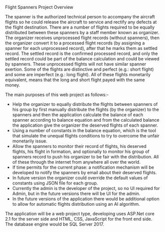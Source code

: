 Flight Spanners Project Overview

The spanner is the authorized technical person to accompany the aircraft flights so he could
release the aircraft to service and rectify any defects at the flight destination.
There are a number of flights required to be equally distributed between these spanners by 
a staff member known as organizer.
The organizer receives unprocessed flight records (without spanners), then the organizer convert 
it to a processed flight records (by assigning a spanner for each unprocessed record), 
after that he marks them as settled record. The settled record is the confirmed processed 
record, and only the settled record could be part of the balance calculation and could be 
viewed by spanners.
These unprocessed flights will not have similar spanner exertion. Some of the flights are 
distinctive and perfect (e.g.: short flight) and some are imperfect (e.g.: long flight).
All of these flights monetarily equivalent, means that the long and short flight payed with 
the same money.

The main purposes of this web project as follows:-
-  Help the organizer to equally distribute the flights between spanners of his group by first
    manually distribute the flights (by the organizer) to the spanners and then the application
    calculate the balance of each spanner according to balance equation and from the calculated
    balance the application give the organizer the deserved flights of each spanner. 
-  Using a number of constants in the balance equation, which is the tool that simulate the 
    unequal flights conditions to try to overcome the unfair monetarily issue.
-  Allow the spanners to monitor their record of flights, his deserved flights, his flight in
    formation, and optionally to monitor his group of spanners record to push his organizer 
    to be fair with the distribution. All of these through the internet from anywhere all 
    over the world.
-  If time permits for the current phase: a notification mechanism will be developed to 
    notify the spanners by email about their deserved flights.
-  In future version the organizer could override the default values of constants using 
    JSON file for each group.
-  Currently the admin is the developer of the project, so no UI required for Admin, but in 
    the future versions there will be UI for the admin.
-  In the future versions of the application there would be additional option to allow for 
    automatic flights distribution using an AI algorithm.

The application will be a web project type, developing uses ASP.Net core 2.1 for the 
server side and HTML, CSS, JavaScript for the front end side.
The database engine would be SQL Server 2017.

